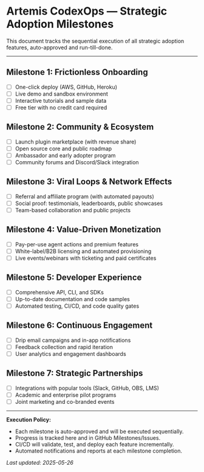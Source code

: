 # Artemis CodexOps — Strategic Adoption Milestones

This document tracks the sequential execution of all strategic adoption features, auto-approved and run-till-done.

---

## Milestone 1: Frictionless Onboarding
- [ ] One-click deploy (AWS, GitHub, Heroku)
- [ ] Live demo and sandbox environment
- [ ] Interactive tutorials and sample data
- [ ] Free tier with no credit card required

## Milestone 2: Community & Ecosystem
- [ ] Launch plugin marketplace (with revenue share)
- [ ] Open source core and public roadmap
- [ ] Ambassador and early adopter program
- [ ] Community forums and Discord/Slack integration

## Milestone 3: Viral Loops & Network Effects
- [ ] Referral and affiliate program (with automated payouts)
- [ ] Social proof: testimonials, leaderboards, public showcases
- [ ] Team-based collaboration and public projects

## Milestone 4: Value-Driven Monetization
- [ ] Pay-per-use agent actions and premium features
- [ ] White-label/B2B licensing and automated provisioning
- [ ] Live events/webinars with ticketing and paid certificates

## Milestone 5: Developer Experience
- [ ] Comprehensive API, CLI, and SDKs
- [ ] Up-to-date documentation and code samples
- [ ] Automated testing, CI/CD, and code quality gates

## Milestone 6: Continuous Engagement
- [ ] Drip email campaigns and in-app notifications
- [ ] Feedback collection and rapid iteration
- [ ] User analytics and engagement dashboards

## Milestone 7: Strategic Partnerships
- [ ] Integrations with popular tools (Slack, GitHub, OBS, LMS)
- [ ] Academic and enterprise pilot programs
- [ ] Joint marketing and co-branded events

---

**Execution Policy:**  
- Each milestone is auto-approved and will be executed sequentially.
- Progress is tracked here and in GitHub Milestones/Issues.
- CI/CD will validate, test, and deploy each feature incrementally.
- Automated notifications and reports at each milestone completion.

_Last updated: 2025-05-26_
